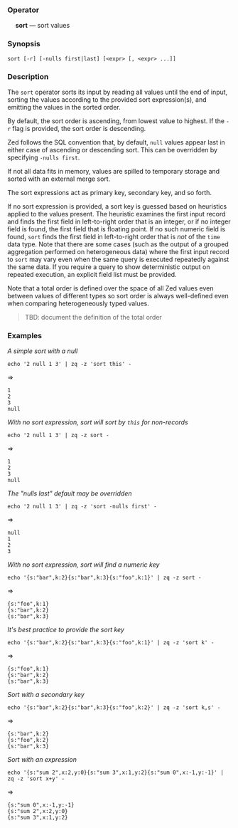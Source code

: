 ### Operator

&emsp; **sort** &mdash; sort values

### Synopsis

```
sort [-r] [-nulls first|last] [<expr> [, <expr> ...]]
```
### Description

The `sort` operator sorts its input by reading all values until the end of input,
sorting the values according to the provided sort expression(s), and emitting
the values in the sorted order.

By default, the sort order is ascending, from lowest value to highest.  If the `-r`
flag is provided, the sort order is descending.

Zed follows the SQL convention that, by default, `null` values appear last
in either case of ascending or descending sort.  This can be overridden
by specifying `-nulls first`.

If not all data fits in memory, values are spilled to temporary storage
and sorted with an external merge sort.

The sort expressions act as primary key, secondary key, and so forth.

If no sort expression is provided, a sort key is guessed based on heuristics applied
to the values present.
The heuristic examines the first input record and finds the first field in
left-to-right order that is an integer, or if no integer field is found,
the first field that is floating point. If no such numeric field is found, `sort` finds
the first field in left-to-right order that is _not_ of the `time` data type.
Note that there are some cases (such as the output of a grouped aggregation performed on heterogeneous data) where the first input record to `sort`
may vary even when the same query is executed repeatedly against the same data.
If you require a query to show deterministic output on repeated execution,
an explicit field list must be provided.

Note that a total order is defined over the space of all Zed values even
between values of different types so sort order is always well-defined even
when comparing heterogeneously typed values.

> TBD: document the definition of the total order

### Examples

_A simple sort with a null_
```mdtest-command
echo '2 null 1 3' | zq -z 'sort this' -
```
=>
```mdtest-output
1
2
3
null
```
_With no sort expression, sort will sort by `this` for non-records_
```mdtest-command
echo '2 null 1 3' | zq -z sort -
```
=>
```mdtest-output
1
2
3
null
```
_The "nulls last" default may be overridden_
```mdtest-command
echo '2 null 1 3' | zq -z 'sort -nulls first' -
```
=>
```mdtest-output
null
1
2
3
```
_With no sort expression, sort will find a numeric key_
```mdtest-command
echo '{s:"bar",k:2}{s:"bar",k:3}{s:"foo",k:1}' | zq -z sort -
```
=>
```mdtest-output
{s:"foo",k:1}
{s:"bar",k:2}
{s:"bar",k:3}
```
_It's best practice to provide the sort key_
```mdtest-command
echo '{s:"bar",k:2}{s:"bar",k:3}{s:"foo",k:1}' | zq -z 'sort k' -
```
=>
```mdtest-output
{s:"foo",k:1}
{s:"bar",k:2}
{s:"bar",k:3}
```
_Sort with a secondary key_
```mdtest-command
echo '{s:"bar",k:2}{s:"bar",k:3}{s:"foo",k:2}' | zq -z 'sort k,s' -
```
=>
```mdtest-output
{s:"bar",k:2}
{s:"foo",k:2}
{s:"bar",k:3}
```
_Sort with an expression_
```mdtest-command
echo '{s:"sum 2",x:2,y:0}{s:"sum 3",x:1,y:2}{s:"sum 0",x:-1,y:-1}' | zq -z 'sort x+y' -
```
=>
```mdtest-output
{s:"sum 0",x:-1,y:-1}
{s:"sum 2",x:2,y:0}
{s:"sum 3",x:1,y:2}
```
